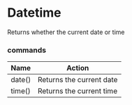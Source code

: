 # Datetime

Returns whether the current date or time


### commands

Name | Action
------------ | -------------
date() | Returns the current date
time() | Returns the current time
